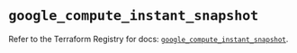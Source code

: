# `google_compute_instant_snapshot`

Refer to the Terraform Registry for docs: [`google_compute_instant_snapshot`](https://registry.terraform.io/providers/hashicorp/google/6.49.0/docs/resources/compute_instant_snapshot).
